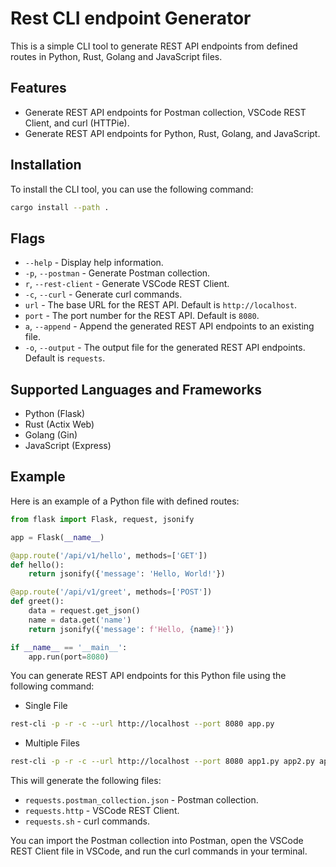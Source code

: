 # Rest CLI endpoint Generator

This is a simple CLI tool to generate REST API endpoints from defined routes in Python, Rust, Golang and JavaScript files.

## Features

- Generate REST API endpoints for Postman collection, VSCode REST Client, and curl (HTTPie).
- Generate REST API endpoints for Python, Rust, Golang, and JavaScript.

## Installation

To install the CLI tool, you can use the following command:

```bash
cargo install --path .
```

## Flags

- `--help` - Display help information.
- `-p`, `--postman` - Generate Postman collection.
- `r`, `--rest-client` - Generate VSCode REST Client.
- `-c`, `--curl` - Generate curl commands.
- `url` - The base URL for the REST API. Default is `http://localhost`.
- `port` - The port number for the REST API. Default is `8080`.
- `a`, `--append` - Append the generated REST API endpoints to an existing file.
- `-o`, `--output` - The output file for the generated REST API endpoints. Default is `requests`.

## Supported Languages and Frameworks

- Python (Flask)
- Rust (Actix Web)
- Golang (Gin)
- JavaScript (Express)

## Example

Here is an example of a Python file with defined routes:

```python
from flask import Flask, request, jsonify

app = Flask(__name__)

@app.route('/api/v1/hello', methods=['GET'])
def hello():
    return jsonify({'message': 'Hello, World!'})

@app.route('/api/v1/greet', methods=['POST'])
def greet():
    data = request.get_json()
    name = data.get('name')
    return jsonify({'message': f'Hello, {name}!'})

if __name__ == '__main__':
    app.run(port=8080)
```

You can generate REST API endpoints for this Python file using the following command:

- Single File

```bash
rest-cli -p -r -c --url http://localhost --port 8080 app.py
```

- Multiple Files

```bash
rest-cli -p -r -c --url http://localhost --port 8080 app1.py app2.py app3.py
```

This will generate the following files:

- `requests.postman_collection.json` - Postman collection.
- `requests.http` - VSCode REST Client.
- `requests.sh` - curl commands.

You can import the Postman collection into Postman, open the VSCode REST Client file in VSCode, and run the curl commands in your terminal.
